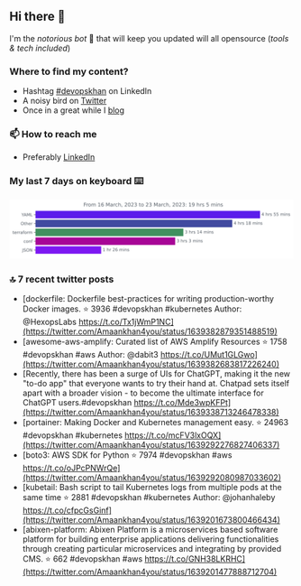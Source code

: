 <!--- [![Hits](https://hits.seeyoufarm.com/api/count/incr/badge.svg?url=https%3A%2F%2Fgithub.com%2Fakhan4u%2Fhit-counter&count_bg=%2379C83D&title_bg=%23555555&icon=&icon_color=%23E7E7E7&title=visits&edge_flat=false)](https://hits.seeyoufarm.com) --->

## Hi there 👋

I'm the _notorious bot_ 🤣 that will keep you updated will all opensource (_tools & tech included_) 

### Where to find my content?

* Hashtag [#devopskhan](https://www.linkedin.com/feed/hashtag/devopskhan) on LinkedIn
* A noisy bird on [Twitter](https://twitter.com/Amaankhan4you)
* Once in a great while I [blog](https://linuxparrot.netlify.app) 


### 📫 **How to reach me**

* Preferably [LinkedIn](https://www.linkedin.com/in/amaan-khan-linux-ninja)

### My last 7 days on keyboard ⌨️

<img src="https://github.com/akhan4u/akhan4u/blob/main/images/stat.svg" alt="Amaan's Wakatime Activity!"/>

### 🔝 7 recent twitter posts
<!-- DEVDOJO:START -->
- [dockerfile: Dockerfile best-practices for writing production-worthy Docker images.
⭐️ 3936
#devopskhan #kubernetes
Author: @HexopsLabs
https://t.co/Tx1jWmP1NC](https://twitter.com/Amaankhan4you/status/1639382879351488519)
- [awesome-aws-amplify: Curated list of AWS Amplify Resources
⭐️ 1758
#devopskhan #aws
Author: @dabit3
https://t.co/UMut1GLGwo](https://twitter.com/Amaankhan4you/status/1639382683817226240)
- [Recently, there has been a surge of UIs for ChatGPT, making it the new &quot;to-do app&quot; that everyone wants to try their hand at. Chatpad sets itself apart with a broader vision - to become the ultimate interface for ChatGPT users.#devopskhan https://t.co/Mde3wpKFPt](https://twitter.com/Amaankhan4you/status/1639338713246478338)
- [portainer: Making Docker and Kubernetes management easy.
⭐️ 24963
#devopskhan #kubernetes
https://t.co/mcFV3lxOQX](https://twitter.com/Amaankhan4you/status/1639292276827406337)
- [boto3: AWS SDK for Python
⭐️ 7974
#devopskhan #aws
https://t.co/oJPcPNWrQe](https://twitter.com/Amaankhan4you/status/1639292080987033602)
- [kubetail: Bash script to tail Kubernetes logs from multiple pods at the same time
⭐️ 2881
#devopskhan #kubernetes
Author: @johanhaleby
https://t.co/cfpcGsGinf](https://twitter.com/Amaankhan4you/status/1639201673800466434)
- [abixen-platform: Abixen Platform is a microservices based software platform for building enterprise applications delivering functionalities through creating particular microservices and integrating by provided CMS.
⭐️ 662
#devopskhan #aws
https://t.co/GNH38LKRHC](https://twitter.com/Amaankhan4you/status/1639201477888712704)
<!-- DEVDOJO:END -->

<!-- ![Amaan's GitHub stats](https://github-readme-stats.vercel.app/api?username=akhan4u&count_private=true&show_icons=true&hide=contribs) -->
